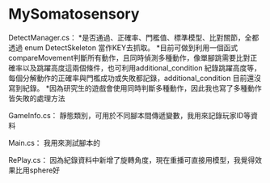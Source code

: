 # MySomatosensory

DetectManager.cs：
*是否通過、正確率、門檻值、標準模型、比對關節，全都透過 enum DetectSkeleton 當作KEY去抓取。
*目前可做到利用一個函式compareMovement判斷所有動作，且同時偵測多種動作，像單腳跳需要比對正確率以及跳躍高度這兩個條件，也可利用additional_condition 紀錄跳躍高度等，每個分解動作的正確率與門檻成功或失敗都記錄，additional_condition 目前還沒寫到紀錄。
*因為研究生的遊戲會使用同時判斷多種動作，因此我也寫了多種動作皆失敗的處理方法

GameInfo.cs：
靜態類別，可用於不同腳本間傳遞變數，我用來記錄玩家ID等資料

Main.cs：
我用來測試腳本的

RePlay.cs：
因為紀錄資料中新增了旋轉角度，現在重播可直接用模型，我覺得效果比用sphere好
